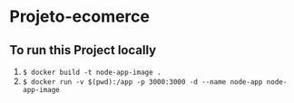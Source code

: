 # Projeto-ecomerce

## To run this Project locally

1. `$ docker build -t node-app-image .`
2. `$ docker run -v $(pwd):/app -p 3000:3000 -d --name node-app node-app-image`
